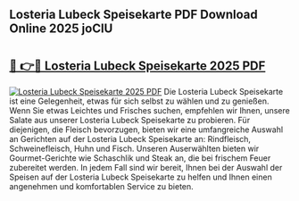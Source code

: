 ## Losteria Lubeck Speisekarte PDF Download Online 2025 joClU

# <h2><a href="http://gc5y62.nevu.top/?p=Losteria+Lubeck+Speisekarte">🔗 👉🔴 Losteria Lubeck Speisekarte 2025 PDF</a></h2>

[![Losteria Lubeck Speisekarte 2025 PDF](https://i.imgur.com/dBaPXMq.png)](http://gc5y62.nevu.top/?p=Losteria+Lubeck+Speisekarte)
Die Losteria Lubeck Speisekarte ist eine Gelegenheit, etwas für sich selbst zu wählen und zu genießen. Wenn Sie etwas Leichtes und Frisches suchen, empfehlen wir Ihnen, unsere Salate aus unserer Losteria Lubeck Speisekarte zu probieren. Für diejenigen, die Fleisch bevorzugen, bieten wir eine umfangreiche Auswahl an Gerichten auf der Losteria Lubeck Speisekarte an: Rindfleisch, Schweinefleisch, Huhn und Fisch. Unseren Auserwählten bieten wir Gourmet-Gerichte wie Schaschlik und Steak an, die bei frischem Feuer zubereitet werden. In jedem Fall sind wir bereit, Ihnen bei der Auswahl der Speisen auf der Losteria Lubeck Speisekarte zu helfen und Ihnen einen angenehmen und komfortablen Service zu bieten.

